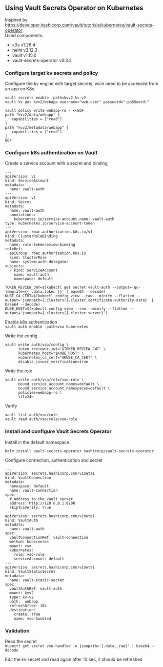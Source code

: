 ## Using Vault Secrets Operator on Kubernetes

Inspired by https://developer.hashicorp.com/vault/tutorials/kubernetes/vault-secrets-operator  
Used components:  
* k3s v1.26.4
* helm v3.12.3
* vault v1.15.0
* vault-secrets-operator v0.3.2

### Configure target kv secrets and policy

Configure the kv engine with target secrets, wich need to be accessed from an app on K8s.

`vault secrets enable -path=kvv2 kv-v2`  
`vault kv put kvv2/webapp username="web-user" password=":pa55word:"`

```
vault policy write webapp-ro - <<EOF
path "kvv2/data/webapp" {
   capabilities = ["read"]
}
path "kvv2/metadata/webapp" {
   capabilities = ["read"]
}
EOF
```


### Configure k8s authentication on Vault

Create a service account with a secret and binding  

```
---
apiVersion: v1
kind: ServiceAccount
metadata:
  name: vault-auth
---
apiVersion: v1
kind: Secret
metadata:
  name: vault-auth
  annotations:
    kubernetes.io/service-account.name: vault-auth
type: kubernetes.io/service-account-token
---
apiVersion: rbac.authorization.k8s.io/v1
kind: ClusterRoleBinding
metadata:
  name: role-tokenreview-binding
roleRef:
  apiGroup: rbac.authorization.k8s.io
  kind: ClusterRole
  name: system:auth-delegator
subjects:
  - kind: ServiceAccount
    name: vault-auth
    namespace: default
```



`TOKEN_REVIEW_JWT=$(kubectl get secret vault-auth --output='go-template={{ .data.token }}' | base64 --decode)`  
`KUBE_CA_CERT=$(kubectl config view --raw --minify --flatten --output='jsonpath={.clusters[].cluster.certificate-authority-data}' | base64 --decode)`  
`KUBE_HOST=$(kubectl config view --raw --minify --flatten --output='jsonpath={.clusters[].cluster.server}')`  

Enable k8s authentication  
`vault auth enable -path=vso kubernetes`

Write the config    
```
vault write auth/vso/config \
      token_reviewer_jwt="$TOKEN_REVIEW_JWT" \
      kubernetes_host="$KUBE_HOST" \
      kubernetes_ca_cert="$KUBE_CA_CERT" \
      disable_issuer_verification=true
```
Write the role  
```
vault write auth/vso/role/vso-role \
      bound_service_account_names=default \
      bound_service_account_namespaces=default \
      policies=webapp-ro \
      ttl=24h
```

Verify  

`vault list auth/vso/role`  
`vault read auth/vso/role/vso-role`

### Install and configure Vault Secrets Operator

Install in the default namespace  

`helm install vault-secrets-operator hashicorp/vault-secrets-operator`

Configure connection, authentication and secret  
```
---
apiVersion: secrets.hashicorp.com/v1beta1
kind: VaultConnection
metadata:
  namespace: default
  name: vault-connection
spec:
  # address to the Vault server.
  address: http://128.0.0.1:8200
  skipTLSVerify: true
---
apiVersion: secrets.hashicorp.com/v1beta1
kind: VaultAuth
metadata:
  name: vault-auth
spec:
  vaultConnectionRef: vault-connection
  method: kubernetes
  mount: vso
  kubernetes:
    role: vso-role
    serviceAccount: default
---
apiVersion: secrets.hashicorp.com/v1beta1
kind: VaultStaticSecret
metadata:
  name: vault-static-secret
spec:
  vaultAuthRef: vault-auth
  mount: kvv2
  type: kv-v2
  path:  webapp
  refreshAfter: 10s
  destination:
    create: true
    name: vso-handled

```

### Validation

Read the secret  
`kubectl get secret vso-handled -o jsonpath='{.data._raw}' | base64 --decode`  

Edit the kv secret and read again after 10 sec, it should be refreshed
